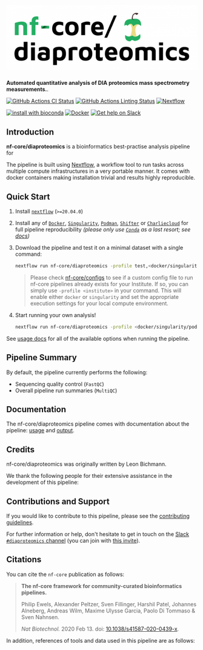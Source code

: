 # ![nf-core/diaproteomics](docs/images/nf-core-diaproteomics_logo.png)

**Automated quantitative analysis of DIA proteomics mass spectrometry measurements.**.

[![GitHub Actions CI Status](https://github.com/nf-core/diaproteomics/workflows/nf-core%20CI/badge.svg)](https://github.com/nf-core/diaproteomics/actions)
[![GitHub Actions Linting Status](https://github.com/nf-core/diaproteomics/workflows/nf-core%20linting/badge.svg)](https://github.com/nf-core/diaproteomics/actions)
[![Nextflow](https://img.shields.io/badge/nextflow-%E2%89%A520.04.0-brightgreen.svg)](https://www.nextflow.io/)

[![install with bioconda](https://img.shields.io/badge/install%20with-bioconda-brightgreen.svg)](https://bioconda.github.io/)
[![Docker](https://img.shields.io/docker/automated/nfcore/diaproteomics.svg)](https://hub.docker.com/r/nfcore/diaproteomics)
[![Get help on Slack](http://img.shields.io/badge/slack-nf--core%20%23diaproteomics-4A154B?logo=slack)](https://nfcore.slack.com/channels/diaproteomics)

## Introduction

<!-- TODO nf-core: Write a 1-2 sentence summary of what data the pipeline is for and what it does -->
**nf-core/diaproteomics** is a bioinformatics best-practise analysis pipeline for

The pipeline is built using [Nextflow](https://www.nextflow.io), a workflow tool to run tasks across multiple compute infrastructures in a very portable manner. It comes with docker containers making installation trivial and results highly reproducible.

## Quick Start

1. Install [`nextflow`](https://nf-co.re/usage/installation) (`>=20.04.0`)

2. Install any of [`Docker`](https://docs.docker.com/engine/installation/), [`Singularity`](https://www.sylabs.io/guides/3.0/user-guide/), [`Podman`](https://podman.io/), [`Shifter`](https://nersc.gitlab.io/development/shifter/how-to-use/) or [`Charliecloud`](https://hpc.github.io/charliecloud/) for full pipeline reproducibility _(please only use [`Conda`](https://conda.io/miniconda.html) as a last resort; see [docs](https://nf-co.re/usage/configuration#basic-configuration-profiles))_

3. Download the pipeline and test it on a minimal dataset with a single command:

    ```bash
    nextflow run nf-core/diaproteomics -profile test,<docker/singularity/podman/shifter/charliecloud/conda/institute>
    ```

    > Please check [nf-core/configs](https://github.com/nf-core/configs#documentation) to see if a custom config file to run nf-core pipelines already exists for your Institute. If so, you can simply use `-profile <institute>` in your command. This will enable either `docker` or `singularity` and set the appropriate execution settings for your local compute environment.

4. Start running your own analysis!

    <!-- TODO nf-core: Update the example "typical command" below used to run the pipeline -->

    ```bash
    nextflow run nf-core/diaproteomics -profile <docker/singularity/podman/shifter/charliecloud/conda/institute> --input '*_R{1,2}.fastq.gz' --genome GRCh37
    ```

See [usage docs](https://nf-co.re/diaproteomics/usage) for all of the available options when running the pipeline.

## Pipeline Summary

By default, the pipeline currently performs the following:

<!-- TODO nf-core: Fill in short bullet-pointed list of default steps of pipeline -->

* Sequencing quality control (`FastQC`)
* Overall pipeline run summaries (`MultiQC`)

## Documentation

The nf-core/diaproteomics pipeline comes with documentation about the pipeline: [usage](https://nf-co.re/diaproteomics/usage) and [output](https://nf-co.re/diaproteomics/output).

<!-- TODO nf-core: Add a brief overview of what the pipeline does and how it works -->

## Credits

nf-core/diaproteomics was originally written by Leon Bichmann.

We thank the following people for their extensive assistance in the development
of this pipeline:

<!-- TODO nf-core: If applicable, make list of people who have also contributed -->

## Contributions and Support

If you would like to contribute to this pipeline, please see the [contributing guidelines](.github/CONTRIBUTING.md).

For further information or help, don't hesitate to get in touch on the [Slack `#diaproteomics` channel](https://nfcore.slack.com/channels/diaproteomics) (you can join with [this invite](https://nf-co.re/join/slack)).

## Citations

<!-- TODO nf-core: Add citation for pipeline after first release. Uncomment lines below and update Zenodo doi. -->
<!-- If you use  nf-core/diaproteomics for your analysis, please cite it using the following doi: [10.5281/zenodo.XXXXXX](https://doi.org/10.5281/zenodo.XXXXXX) -->

You can cite the `nf-core` publication as follows:

> **The nf-core framework for community-curated bioinformatics pipelines.**
>
> Philip Ewels, Alexander Peltzer, Sven Fillinger, Harshil Patel, Johannes Alneberg, Andreas Wilm, Maxime Ulysse Garcia, Paolo Di Tommaso & Sven Nahnsen.
>
> _Nat Biotechnol._ 2020 Feb 13. doi: [10.1038/s41587-020-0439-x](https://dx.doi.org/10.1038/s41587-020-0439-x).

In addition, references of tools and data used in this pipeline are as follows:

<!-- TODO nf-core: Add bibliography of tools and data used in your pipeline -->
